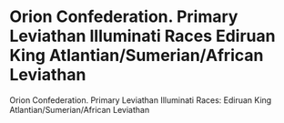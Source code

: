 # Orion Confederation.  Primary Leviathan Illuminati Races Ediruan King Atlantian/Sumerian/African Leviathan

Orion Confederation.  Primary Leviathan Illuminati Races: Ediruan King Atlantian/Sumerian/African Leviathan